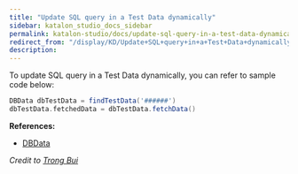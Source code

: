 ```yaml
---
title: "Update SQL query in a Test Data dynamically" 
sidebar: katalon_studio_docs_sidebar
permalink: katalon-studio/docs/update-sql-query-in-a-test-data-dynamically.html 
redirect_from: "/display/KD/Update+SQL+query+in+a+Test+Data+dynamically" 
description: 
---
```

To update SQL query in a Test Data dynamically, you can refer to sample code below:

```groovy
DBData dbTestData = findTestData('######')
dbTestData.fetchedData = dbTestData.fetchData()
```

  

**References:**

*   [DBData](https://api-docs.katalon.com/com/kms/katalon/core/testdata/DBData.html)

_Credit to [Trong Bui](https://forum.katalon.com/discussion/5799/dynamically-update-sql-generated-test-data-files-before-test-suite-case-execution#Comment_13181)_